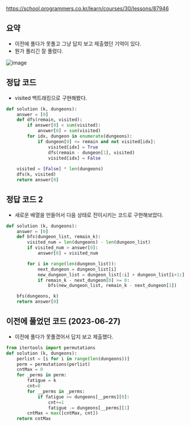 <https://school.programmers.co.kr/learn/courses/30/lessons/87946>

## 요약

- 이전에 풀다가 못풀고 그냥 답지 보고 제출했던 기억이 있다.
- 뭔가 풀리긴 잘 풀렸다.

![image](https://github.com/user-attachments/assets/e595648e-5459-43a3-8bc4-fb3ea4091c75)


## 정답 코드

- visited 백트래킹으로 구현해봤다.

```py
def solution (k, dungeons):
    answer = [0]
    def dfs(remain, visited):
        if answer[0] < sum(visited):
            answer[0] = sum(visited)
        for idx, dungeon in enumerate(dungeons):
            if dungeon[0] <= remain and not visited[idx]:
                visited[idx] = True
                dfs(remain - dungeon[1], visited)
                visited[idx] = False
                
    visited = [False] * len(dungeons)
    dfs(k, visited)
    return answer[0]
```

## 정답 코드 2

- 새로운 배열을 만들어서 다음 상태로 전이시키는 코드로 구현해보았다.

```py
def solution (k, dungeons):
    answer = [0]
    def bfs(dungeon_list, remain_k):
        visited_num = len(dungeons) - len(dungeon_list)
        if visited_num > answer[0]:
            answer[0] = visited_num

        for i in range(len(dungeon_list)):
            next_dungeon = dungeon_list[i]
            new_dungeon_list = dungeon_list[:i] + dungeon_list[i+1:]
            if remain_k - next_dungeon[0] >= 0:
                bfs(new_dungeon_list, remain_k - next_dungeon[1])

    bfs(dungeons, k)
    return answer[0]    
```

## 이전에 풀었던 코드 (2023-06-27)

- 이전에 풀다가 못풀겠어서 답지 보고 제출했다.

```py
from itertools import permutations
def solution (k, dungeons):
    perlist = [i for i in range(len(dungeons))]
    perm = permutations(perlist)
    cntMax = 0
    for _perms in perm:
        fatigue = k
        cnt=0
        for __perms in _perms:
            if fatigue >= dungeons[__perms][0]:
                cnt+=1
                fatigue -= dungeons[__perms][1]
        cntMax = max([cntMax, cnt])
    return cntMax
```